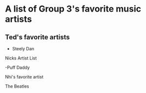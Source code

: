# A list of Group 3's favorite music artists

## Ted's favorite artists

* Steely Dan


Nicks Artist List

-Puff Daddy

Nhi's favorite artist

The Beatles